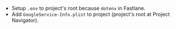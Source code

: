 * Setup `.env` to project's root because `dotenv` in Fastlane.
* Add `GoogleService-Info.plist` to project (project's root at Project Navigator).
